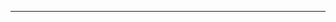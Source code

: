 <!--
CO_OP_TRANSLATOR_METADATA:
{
  "original_hash": "77735b446eb79b1bba9c849865cd0ced",
  "translation_date": "2025-08-28T18:05:36+00:00",
  "source_file": "03-GettingStarted/05-stdio-server/README.md",
  "language_code": "nl"
}
-->


---

